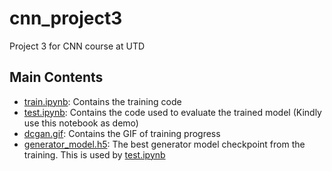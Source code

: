 # cnn_project3
Project 3  for CNN course at UTD

## Main Contents
- [train.ipynb](./train.ipynb): Contains the training code
- [test.ipynb](./test.ipynb): Contains the code used to evaluate the trained model (Kindly use this notebook as demo)
- [dcgan.gif](./dcgan.gif): Contains the GIF of training progress
- [generator_model.h5](./generator_model.h5): The best generator model checkpoint from the training. This is used by [test.ipynb](./test.ipynb)

